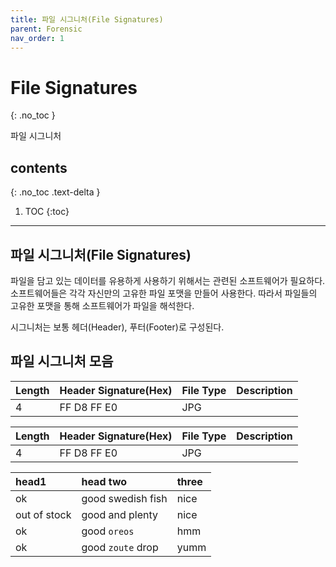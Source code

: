```yaml
---
title: 파일 시그니처(File Signatures)
parent: Forensic
nav_order: 1
---
```


# File Signatures
{: .no_toc }

파일 시그니처

## contents
{: .no_toc .text-delta }

1. TOC
{:toc}

---

## 파일 시그니처(File Signatures)

파일을 담고 있는 데이터를 유용하게 사용하기 위해서는 관련된 소프트웨어가 필요하다.
소프트웨어들은 각각 자신만의 고유한 파일 포맷을 만들어 사용한다.
따라서 파일들의 고유한 포맷을 통해 소프트웨어가 파일을 해석한다.

시그니처는 보통 헤더(Header), 푸터(Footer)로 구성된다.

## 파일 시그니처 모음
| Length	 | Header Signature(Hex)	 | File Type	 | Description	 |
|:---------	 |:------------------------------|:-------------------|:--------------------|
| 4	 | FF D8 FF E0		 | JPG		 | 		 |


| Length | Header Signature(Hex) | File Type | Description |
|:--------|:-------------------------|:-----------|:-------------|
| 4       | FF D8 FF E0               | JPG        |                |



| head1        | head two          | three |
|:-------------|:------------------|:------|
| ok           | good swedish fish | nice  |
| out of stock | good and plenty   | nice  |
| ok           | good `oreos`      | hmm   |
| ok           | good `zoute` drop | yumm  |
